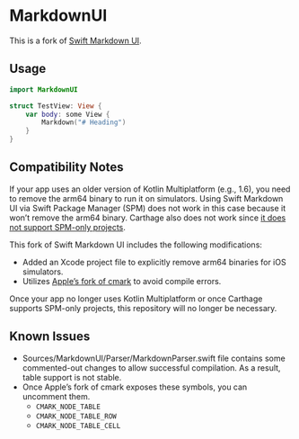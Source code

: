# MarkdownUI

This is a fork of [Swift Markdown UI](https://github.com/gonzalezreal/swift-markdown-ui).

## Usage

```swift
import MarkdownUI

struct TestView: View {
    var body: some View {
        Markdown("# Heading")
    }
}
```

## Compatibility Notes

If your app uses an older version of Kotlin Multiplatform (e.g., 1.6), you need to remove the arm64 binary to run it on simulators. Using Swift Markdown UI via Swift Package Manager (SPM) does not work in this case because it won’t remove the arm64 binary. Carthage also does not work since [it does not support SPM-only projects](https://github.com/Carthage/Carthage/pull/1945).

This fork of Swift Markdown UI includes the following modifications:

- Added an Xcode project file to explicitly remove arm64 binaries for iOS simulators.
- Utilizes [Apple’s fork of cmark](https://github.com/apple/swift-cmark) to avoid compile errors.

Once your app no longer uses Kotlin Multiplatform or once Carthage supports SPM-only projects, this repository will no longer be necessary.

## Known Issues

- Sources/MarkdownUI/Parser/MarkdownParser.swift file contains some commented-out changes to allow successful compilation. As a result, table support is not stable.
- Once Apple’s fork of cmark exposes these symbols, you can uncomment them.
  - `CMARK_NODE_TABLE`
  - `CMARK_NODE_TABLE_ROW`
  - `CMARK_NODE_TABLE_CELL`
